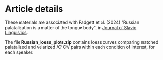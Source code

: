 # Article details #
These materials are associated with Padgett et al. (2024) "Russian palatalization is a matter of the tongue body", in [Journal of Slavic Linguistics](https://ojs.ung.si/index.php/JSL/article/view/288).

The file **Russian_loess_plots.zip** contains loess curves comparing matched palatalized and velarized /Cʲ Cˠ/ pairs within each condition of interest, for each speaker.
